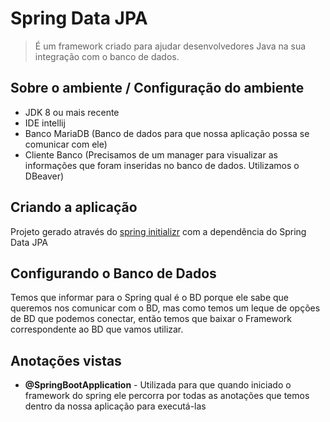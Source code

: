 # Spring Data JPA

> É um framework criado para ajudar desenvolvedores Java na sua integração com o banco de dados.

## Sobre o ambiente / Configuração do ambiente

- JDK 8 ou mais recente
- IDE intellij
- Banco MariaDB (Banco de dados para que nossa aplicação possa se comunicar com ele)
- Cliente Banco (Precisamos de um manager para visualizar as informações que foram inseridas no banco de dados.
  Utilizamos o DBeaver)

## Criando a aplicação

Projeto gerado através do <a href="https://start.spring.io/">spring initializr</a> com a dependência do Spring Data JPA

## Configurando o Banco de Dados

Temos que informar para o Spring qual é o BD porque ele sabe que queremos nos comunicar com o BD,
mas como temos um leque de opções de BD que podemos conectar, então temos que baixar o Framework
correspondente ao BD que vamos utilizar.

## Anotações vistas

- **@SpringBootApplication** - Utilizada para que quando iniciado o framework do spring ele percorra por todas as
  anotações que
  temos dentro da nossa aplicação para executá-las